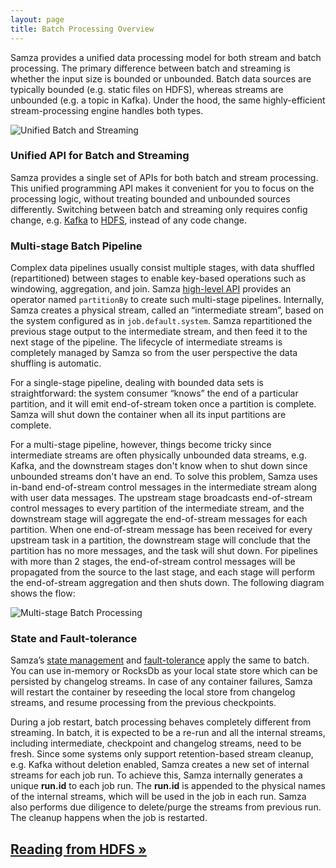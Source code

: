 ```yaml
---
layout: page
title: Batch Processing Overview
---
```

<!--
   Licensed to the Apache Software Foundation (ASF) under one or more
   contributor license agreements.  See the NOTICE file distributed with
   this work for additional information regarding copyright ownership.
   The ASF licenses this file to You under the Apache License, Version 2.0
   (the "License"); you may not use this file except in compliance with
   the License.  You may obtain a copy of the License at

       http://www.apache.org/licenses/LICENSE-2.0

   Unless required by applicable law or agreed to in writing, software
   distributed under the License is distributed on an "AS IS" BASIS,
   WITHOUT WARRANTIES OR CONDITIONS OF ANY KIND, either express or implied.
   See the License for the specific language governing permissions and
   limitations under the License.
-->

Samza provides a unified data processing model for both stream and batch processing. The primary difference between batch and streaming is whether the input size is bounded or unbounded. Batch data sources are typically bounded (e.g. static files on HDFS), whereas streams are unbounded (e.g. a topic in Kafka). Under the hood, the same highly-efficient stream-processing engine handles both types.

<img src="/img/{{site.version}}/learn/documentation/hadoop/unified_batch_streaming.png" alt="Unified Batch and Streaming" style="max-width: 100%; height: auto;" onclick="window.open(this.src)">

### Unified API for Batch and Streaming

Samza provides a single set of APIs for both batch and stream processing. This unified programming API makes it convenient for you to focus on the processing logic, without treating bounded and unbounded sources differently. Switching between batch and streaming only requires config change, e.g. [Kafka](../api/overview.html) to [HDFS](./consumer.html), instead of any code change.

### Multi-stage Batch Pipeline

Complex data pipelines usually consist multiple stages, with data shuffled (repartitioned) between stages to enable key-based operations such as windowing, aggregation, and join. Samza [high-level API](/startup/preview/index.html) provides an operator named `partitionBy` to create such multi-stage pipelines. Internally, Samza creates a physical stream, called an “intermediate stream”, based on the system configured as in `job.default.system`. Samza repartitioned the previous stage output to the intermediate stream, and then feed it to the next stage of the pipeline. The lifecycle of intermediate streams is completely managed by Samza so from the user perspective the data shuffling is automatic.

For a single-stage pipeline, dealing with bounded data sets is straightforward: the system consumer “knows” the end of a particular partition, and it will emit end-of-stream token once a partition is complete. Samza will shut down the container when all its input partitions are complete.

For a multi-stage pipeline, however, things become tricky since intermediate streams are often physically unbounded data streams, e.g. Kafka, and the downstream stages don't know when to shut down since unbounded streams don't have an end. To solve this problem, Samza uses in-band end-of-stream control messages in the intermediate stream along with user data messages. The upstream stage broadcasts end-of-stream control messages to every partition of the intermediate stream, and the downstream stage will aggregate the end-of-stream messages for each partition. When one end-of-stream message has been received for every upstream task in a partition, the downstream stage will conclude that the partition has no more messages, and the task will shut down. For pipelines with more than 2 stages, the end-of-stream control messages will be propagated from the source to the last stage, and each stage will perform the end-of-stream aggregation and then shuts down. The following diagram shows the flow:

<img src="/img/{{site.version}}/learn/documentation/hadoop/multi_stage_batch.png" alt="Multi-stage Batch Processing" style="max-width: 100%; height: auto;" onclick="window.open(this.src)">

### State and Fault-tolerance

Samza’s [state management](../container/state-management.html) and [fault-tolerance](../container/checkpointing.html) apply the same to batch. You can use in-memory or RocksDb as your local state store which can be persisted by changelog streams. In case of any container failures, Samza will restart the container by reseeding the local store from changelog streams, and resume processing from the previous checkpoints.

During a job restart, batch processing behaves completely different from streaming. In batch, it is expected to be a re-run and all the internal streams, including intermediate, checkpoint and changelog streams, need to be fresh. Since some systems only support retention-based stream cleanup, e.g. Kafka without deletion enabled, Samza creates a new set of internal streams for each job run. To achieve this, Samza internally generates a unique **run.id** to each job run. The **run.id** is appended to the physical names of the internal streams, which will be used in the job in each run. Samza also performs due diligence to delete/purge the streams from previous run. The cleanup happens when the job is restarted.

## [Reading from HDFS &raquo;](./consumer.html)